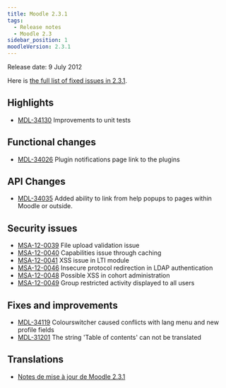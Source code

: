 ```yaml
---
title: Moodle 2.3.1
tags:
  - Release notes
  - Moodle 2.3
sidebar_position: 1
moodleVersion: 2.3.1
---
```

Release date: 9 July 2012

Here is [the full list of fixed issues in 2.3.1](https://moodle.atlassian.net/issues/?jql=project%20%3D%20mdl%20AND%20resolution%20%3D%20fixed%20AND%20fixVersion%20in%20(%222.3.1%22)%20ORDER%20BY%20priority%20DESC).

## Highlights

- [MDL-34130](https://moodle.atlassian.net/browse/MDL-34130) Improvements to unit tests

## Functional changes

- [MDL-34026](https://moodle.atlassian.net/browse/MDL-34026) Plugin notifications page link to the plugins

## API Changes

- [MDL-34035](https://moodle.atlassian.net/browse/MDL-34035) Added ability to link from help popups to pages within Moodle or outside.

## Security issues

- [MSA-12-0039](http://moodle.org/mod/forum/discuss.php?d=207145) File upload validation issue
- [MSA-12-0040](http://moodle.org/mod/forum/discuss.php?d=207146) Capabilities issue through caching
- [MSA-12-0041](http://moodle.org/mod/forum/discuss.php?d=207147) XSS issue in LTI module
- [MSA-12-0046](http://moodle.org/mod/forum/discuss.php?d=207152) Insecure protocol redirection in LDAP authentication
- [MSA-12-0048](http://moodle.org/mod/forum/discuss.php?d=207154) Possible XSS in cohort administration
- [MSA-12-0049](http://moodle.org/mod/forum/discuss.php?d=207155) Group restricted activity displayed to all users

## Fixes and improvements

- [MDL-34119](https://moodle.atlassian.net/browse/MDL-34119) Colourswitcher caused conflicts with lang menu and new profile fields
- [MDL-31201](https://moodle.atlassian.net/browse/MDL-31201) The string 'Table of contents' can not be translated

## Translations

- [Notes de mise à jour de Moodle 2.3.1](https://docs.moodle.org/fr/Notes_de_mise_à_jour_de_Moodle_2.3.1)
